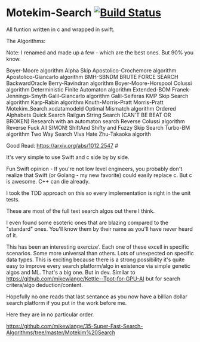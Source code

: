 # Motekim-Search [![Build Status](https://travis-ci.org/mikewlange/35-Super-Fast-Search-Algorithms.svg?branch=master)](https://travis-ci.org/mikewlange/35-Super-Fast-Search-Algorithms)


All funtion written in c and wrapped in swift. 

The Algorithms:

Note: I renamed and made up a few - which are the best ones. But 90% you know. 

Boyer-Moore algorithm
Alpha Skip
Apostolico-Crochemore algorithm
Apostolico-Giancarlo algorithm
BMH-SBNDM
BRUTE FORCE SEARCH
BackwardOracle
Berry-Ravindran algorithm
Boyer-Moore-Horspool
Colussi algorithm
Deterministic Finite Automaton algorithm
Extended-BOM
Franek-Jennings-Smyth
Galil-Giancarlo algorithm
Galil-Seiferas
KMP Skip Search algorithm
Karp-Rabin algorithm
Knuth-Morris-Pratt
Morris-Pratt
Motekim_Search.xcdatamodeld
Optimal Mismatch algorithm
Ordered Alphabets
Quick Search
Railgun String Search   (CAN'T BE BEAT OR BROKEN)
Research with an automaton search
Reverse Colussi algorithm
Reverse Fuck All
SIMON!
ShiftAnd
Shifty and Fuzzy
Skip Search
Turbo-BM algorithm
Two Way Search
Viva Hate
Zhu-Takaoka algorith


Good Read: https://arxiv.org/abs/1012.2547 # 

It's very simple to use Swift and c side by by side.  

Fun Swift opinion - If you're not low level engineers, you probably don't realize that Swift (or Golang - my new favorite) could easily replace c. But c is awesome. C++ can die already. 

I took the TDD approach on this so every implementation is right in the unit tests. 

These are most of the full text search algos out there I think. 

I even found some esoteric ones that are blazing compared to the "standard" ones. You'll know them by their name as you'll have never heard of it. 

This has been an interesting exercize'. Each one of these excell in specific scenarios. Some more universal than others. Lots of unexpected on specific data types. This is exciting because there is a strong possibility it's quite easy to improve every search platform/algo in existence via simple genetic algos and ML. That's a big one. But in dev. Similar to https://github.com/mikewlange/Kettle--Tpot-for-GPU-AI but for search critera/algo deduction/content. 

Hopefully no one reads that last sentance as you now have a billian dollar search platform if you put in the work before me.  

Here they are in no particular order. 

https://github.com/mikewlange/35-Super-Fast-Search-Algorithms/tree/master/Motekim%20Search


